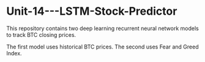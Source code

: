# Unit-14---LSTM-Stock-Predictor

This repository contains two deep learning recurrent neural network models to track BTC closing prices. 

The first model uses historical BTC prices. The second uses Fear and Greed Index.

